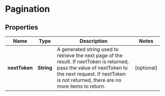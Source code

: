 # Pagination

## Properties
Name | Type | Description | Notes
------------ | ------------- | ------------- | -------------
**nextToken** | **String** | A generated string used to retrieve the next page of the result. If nextToken is returned, pass the value of nextToken to the next request. If nextToken is not returned, there are no more items to return. |  [optional]

